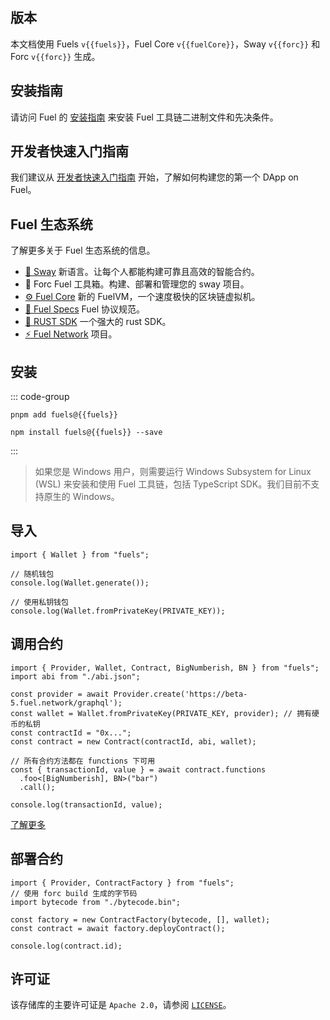 <script setup>
  import { data } from '../versions.data'
  const { forc, fuels, fuelCore } = data
  const url = `https://docs.fuel.network/docs/forc/`
  const logoSrc = './fuel-logo.png'
</script>

## 版本

本文档使用 Fuels `v{{fuels}}`，Fuel Core `v{{fuelCore}}`，Sway `v{{forc}}` 和 Forc `v{{forc}}` 生成。

## 安装指南

请访问 Fuel 的 [安装指南](https://docs.fuel.network/guides/installation) 来安装 Fuel 工具链二进制文件和先决条件。

## 开发者快速入门指南

我们建议从 [开发者快速入门指南](https://docs.fuel.network/docs/intro/quickstart-contract/) 开始，了解如何构建您的第一个 DApp on Fuel。

## Fuel 生态系统

了解更多关于 Fuel 生态系统的信息。

- [🌴 Sway](https://docs.fuel.network/docs/sway/) 新语言。让每个人都能构建可靠且高效的智能合约。
- <a :href="url" target="_blank" rel="noreferrer">🧰 Forc</a> Fuel 工具箱。构建、部署和管理您的 sway 项目。
- [⚙️ Fuel Core](https://github.com/FuelLabs/fuel-core) 新的 FuelVM，一个速度极快的区块链虚拟机。
- [🔗 Fuel Specs](https://github.com/FuelLabs/fuel-specs) Fuel 协议规范。
- [🦀 RUST SDK](https://github.com/FuelLabs/fuels-rs) 一个强大的 rust SDK。
- [⚡ Fuel Network](https://fuel.network/) 项目。

## 安装

::: code-group

```sh-vue [pnpm]
pnpm add fuels@{{fuels}}
```

```sh-vue [npm]
npm install fuels@{{fuels}} --save
```

:::

> 如果您是 Windows 用户，则需要运行 Windows Subsystem for Linux (WSL) 来安装和使用 Fuel 工具链，包括 TypeScript SDK。我们目前不支持原生的 Windows。

## 导入

<!-- TODO: stop using hard-coded snippets -->

```ts:line-numbers
import { Wallet } from "fuels";

// 随机钱包
console.log(Wallet.generate());

// 使用私钥钱包
console.log(Wallet.fromPrivateKey(PRIVATE_KEY));
```

## 调用合约

<!-- TODO: stop using hard-coded snippets -->

```ts:line-numbers
import { Provider, Wallet, Contract, BigNumberish, BN } from "fuels";
import abi from "./abi.json";

const provider = await Provider.create('https://beta-5.fuel.network/graphql');
const wallet = Wallet.fromPrivateKey(PRIVATE_KEY, provider); // 拥有硬币的私钥
const contractId = "0x...";
const contract = new Contract(contractId, abi, wallet);

// 所有合约方法都在 functions 下可用
const { transactionId, value } = await contract.functions
  .foo<[BigNumberish], BN>("bar")
  .call();

console.log(transactionId, value);
```

[了解更多](./guide/contracts/)

## 部署合约

<!-- TODO: stop using hard-coded snippets -->

```ts:line-numbers
import { Provider, ContractFactory } from "fuels";
// 使用 forc build 生成的字节码
import bytecode from "./bytecode.bin";

const factory = new ContractFactory(bytecode, [], wallet);
const contract = await factory.deployContract();

console.log(contract.id);
```

## 许可证

该存储库的主要许可证是 `Apache 2.0`，请参阅 [`LICENSE`](https://github.com/FuelLabs/fuels-ts/blob/master/LICENSE)。
